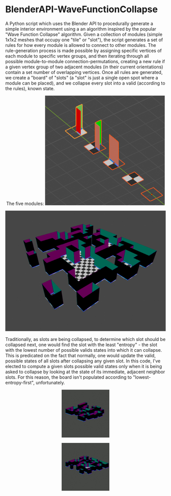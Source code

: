 # BlenderAPI-WaveFunctionCollapse

A Python script which uses the Blender API to procedurally generate a simple interior environment using a an algorithm inspired by the popular "Wave Function Collapse" algorithm.
Given a collection of modules (simple 1x1x2 meshes that occupy one "tile" or "slot"), the script generates a set of rules for how every module is allowed to connect to other modules.
The rule-generation process is made possible by assigning specific vertices of each module to specific vertex groups, and then iterating through all possible module-to-module connection-permutations, creating a new rule if a given vertex group of two adjacent modules (in their current orientations) contain a set number of overlapping vertices.
Once all rules are generated, we create a "board" of "slots" (a "slot" is just a single open spot where a module can be placed), and we collapse every slot into a valid (according to the rules), known state.




<p align="center">
The five modules:
<img src="https://github.com/PaulBenMarsh/BlenderAPI-WaveFunctionCollapse/blob/master/screenshots/five_modules.png?raw=true">
</p>

<p align="center">
<img src="https://github.com/PaulBenMarsh/BlenderAPI-WaveFunctionCollapse/blob/master/screenshots/board.png?raw=true">
</p>

Traditionally, as slots are being collapsed, to determine which slot should be collapsed next, one would find the slot with the least "entropy" - the slot with the lowest number of possible valids states into which it can collapse.
This is predicated on the fact that normally, one would update the valid, possible states of all slots after collapsing any given slot. In this code, I've elected to compute a given slots possible valid states only when it is being asked to collapse by looking at the state of its immediate, adjacent neighbor slots.
For this reason, the board isn't populated according to "lowest-entropy-first", unfortunately.

<span>
<p align="center">
<img src="https://github.com/PaulBenMarsh/BlenderAPI-WaveFunctionCollapse/blob/master/screenshots/loop_1.gif?raw=true">
</p>

<p align="center">
<img src="https://github.com/PaulBenMarsh/BlenderAPI-WaveFunctionCollapse/blob/master/screenshots/loop_2.gif?raw=true">
</p>
</span>
